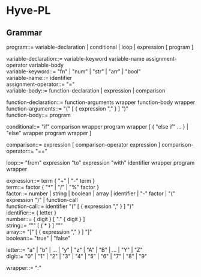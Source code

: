 # Hyve-PL
## Grammar

program::= variable-declaration | conditional | loop | expression [ program ]

variable-declaration::= variable-keyword variable-name assignment-operator variable-body   
variable-keyword::= "fn" | "num" | "str" | "arr" | "bool"   
variable-name::= identifier    
assignment-operator::= "="   
variable-body::= function-declaration | expression | comparison   

function-declaration::= function-arguments wrapper function-body wrapper   
function-arguments::= "(" [ { expression "," } ] ")"   
function-body::= program   

conditional::= "if" comparison wrapper program wrapper [ { "else if" ... } | "else" wrapper program wrapper ]

comparison::= expression [ comparison-operator expression ]
comparison-operator::= "=="

loop::= "from" expression "to" expression "with" identifier wrapper program wrapper

expression::= term { "+" | "-" term }   
term::= factor { "*" | "/" | "%" factor }   
factor::= number | string | boolean | array | identifier | "-" factor | "(" expression ")" | function-call   
function-call::= identifier "(" [ { expression "," } ] ")"   
identifier::= { letter }   
number::= { digit } [ "." { digit } ]   
string::= """ [ { * } ] """   
array::= "[" [ { expression "," } ] "]"   
boolean::= "true" | "false"   
   
letter::= "a" | "b" | ... | "y" | "z" | "A" | "B" | ... | "Y" | "Z"   
digit::= "0" | "1" | "2" | "3" | "4" | "5" | "6" | "7" | "8" | "9"   

wrapper::= ":"   
